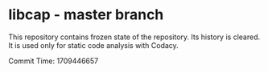 # libcap - master branch

This repository contains frozen state of the repository.
Its history is cleared. It is used only for static code
analysis with Codacy.

Commit Time: 1709446657
